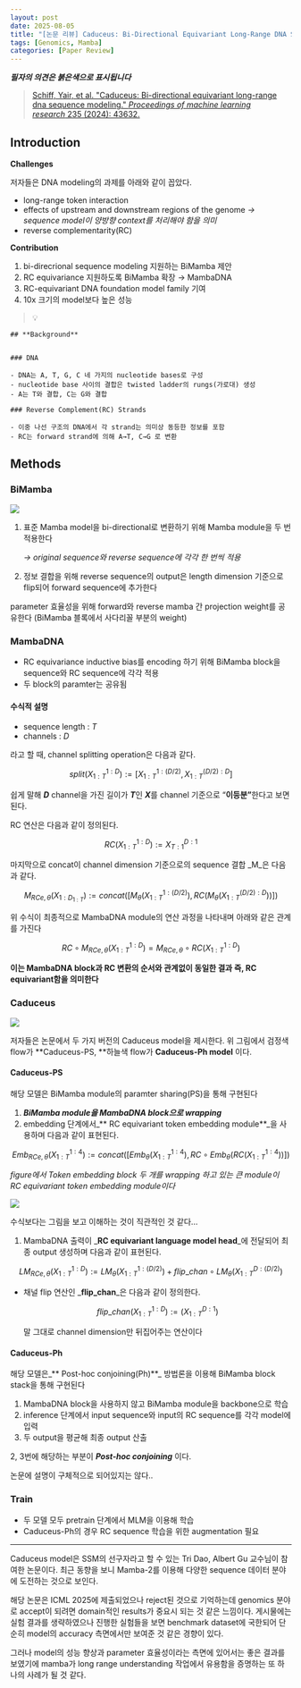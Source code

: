 ```yaml
---
layout: post
date: 2025-08-05
title: "[논문 리뷰] Caduceus: Bi-Directional Equivariant Long-Range DNA Sequence Modeling"
tags: [Genomics, Mamba]
categories: [Paper Review]
---
```


<span class="notion-red">_**필자의 의견은 붉은색으로 표시됩니다**_</span>


> [Schiff, Yair, et al. "Caduceus: Bi-directional equivariant long-range dna sequence modeling." ](https://pmc.ncbi.nlm.nih.gov/articles/PMC12189541/)[_Proceedings of machine learning research_](https://pmc.ncbi.nlm.nih.gov/articles/PMC12189541/)[ 235 (2024): 43632.](https://pmc.ncbi.nlm.nih.gov/articles/PMC12189541/)



## Introduction


**Challenges**


저자들은 DNA modeling의 과제를 아래와 같이 꼽았다.

- long-range token interaction
- effects of upstream and downstream regions of the genome 
_→ sequence model이 양방향 context를 처리해야 함을 의미_
- reverse complementarity(RC)

**Contribution**

1. bi-direcrional sequence modeling 지원하는 BiMamba 제안
1. RC equivariance 지원하도록 BiMamba 확장 → MambaDNA
1. RC-equivariant DNA foundation model family 기여
1. 10x 크기의 model보다 높은 성능

> 💡 


	## **Background**


	### DNA

	- DNA는 A, T, G, C 네 가지의 nucleotide bases로 구성
	- nucleotide base 사이의 결합은 twisted ladder의 rungs(가로대) 생성
	- A는 T와 결합, C는 G와 결합

	### Reverse Complement(RC) Strands

	- 이중 나선 구조의 DNA에서 각 strand는 의미상 동등한 정보를 포함
	- RC는 forward strand에 의해 A→T, C→G 로 변환


## Methods



### BiMamba


![](https://prod-files-secure.s3.us-west-2.amazonaws.com/542b861c-36a8-4051-84e5-8804b6728dba/2c247d59-7815-4980-99f0-8f0d21f445a7/image.png?X-Amz-Algorithm=AWS4-HMAC-SHA256&X-Amz-Content-Sha256=UNSIGNED-PAYLOAD&X-Amz-Credential=ASIAZI2LB466ROMFJBUC%2F20251006%2Fus-west-2%2Fs3%2Faws4_request&X-Amz-Date=20251006T040113Z&X-Amz-Expires=3600&X-Amz-Security-Token=IQoJb3JpZ2luX2VjEOj%2F%2F%2F%2F%2F%2F%2F%2F%2F%2FwEaCXVzLXdlc3QtMiJIMEYCIQCkuE066SD3P0cGGso%2Fmr1g%2BkiDwwbktJMkr6zhjDsbuwIhANPj1%2B4B%2FCd4N2B1K9EP%2FJER4eFTHChgIM9NqXP7aTbJKogECIH%2F%2F%2F%2F%2F%2F%2F%2F%2F%2FwEQABoMNjM3NDIzMTgzODA1Igwu1QkuiAHFH%2F1cc4Iq3AN5r8H%2B0wi1pPE9t4zVVkqxcDyHTLYvFEfi1BMuRB848D4xriZ5EoJ%2FV2en3hhXdXxDYVwnhCoC527VJYA%2FqGGYrLSQH%2BjV1ns%2FFXffXm6b%2BcKDpajpQLW2OgsXsBs55mIZQzHUZbIzxULh4iLKcq2H91%2BYyYdAO%2FzKkH1E5rdNjyXaCuD8YSy6Vag7e71VvuIcQlwHKUaMxXT3fEwOo2XabXJFXPJNL0H2h6tBXGy6YBNgtbXafAEYmkzmzvZzWDCAWvIap7DChvWezBcT%2Fg8ai%2F4SKmFNCeJC%2F6Q9qZsQkh7HMFK%2FxLVg6vYOCwl0QvHdSe%2FllmvkxuNomxIeFNgEpltO%2F3np52vSPDTaF%2BUmkq81FM0XfbV7VidxD%2BU35Hyt1nuhmPA46vLbCU8g%2FzKrPQPNSSygwA%2FNU%2BzWDmPtbj1dmsrOiBMBLgGNT30Dk2RG1KDdfiqPEJgoeqD98gWdBLA5jyeQag44veuEbWBTWnHvhwK4j%2BU0tt8y3drzju1RwWF4aWc6PbAziC3zVznwCMyvnoLytOqhaG4dh3QGb9pSPrrSrxc3HuMFXVvHGafJLzPXwj%2Bkqrbeulm4ojvDWQKV%2BjeuZrUkZuUQ8SvL6zCHP%2FZXaPS0s9lBZDCW%2F4vHBjqkAbm2i0AneJz76wUbSdB0wJNHcjAzgmxXODywYiKPik8WE93GBl%2FMCqfrOGyxja6p2yCG%2BqgHfwJ6AawYPVTeOJR8COsyCwXVVKBCU0J5cW6ZWYTImsqQrMtZ1CfHNqW%2FPnNFYPGf%2F285a0gtg%2BM7dwjo6i8UsGYlD2O4jY4Ajr2bj8he0e5OSGfncPNLeNa7ML1WyL5XMKfr5lIep%2FWytq73cCZE&X-Amz-Signature=49da945853828205f9dad36fd5021be049aca5c757fc1f8ef6e5f53fc39c73f3&X-Amz-SignedHeaders=host&x-amz-checksum-mode=ENABLED&x-id=GetObject)

1. 표준 Mamba model을 bi-directional로 변환하기 위해 Mamba module을 두 번 적용한다

	_→ original sequence와 reverse sequence에 각각 한 번씩 적용_

1. 정보 결합을 위해 reverse sequence의 output은 length dimension 기준으로 flip되어 forward sequence에 추가한다

parameter 효율성을 위해 forward와 reverse mamba 간 projection weight를 공유한다 (BiMamba 블록에서 사다리꼴 부분의 weight)



### MambaDNA

- RC equivariance inductive bias를 encoding 하기 위해 BiMamba block을 sequence와 RC sequence에 각각 적용
- 두 block의 paramter는 공유됨


#### 수식적 설명

- sequence length : _T_
- channels : _D_

라고 할 때,  channel splitting operation은 다음과 같다.


$$
split(X^{1:D}_{1:T}):=[X^{1:(D/2)}_{1:T},X^{(D/2):D}_{1:T}]
$$


<span class="notion-red">쉽게 말해 </span><span class="notion-red">_**D**_</span><span class="notion-red"> channel을 가진 길이가 </span><span class="notion-red">_**T**_</span><span class="notion-red">인 </span><span class="notion-red">_**X**_</span><span class="notion-red">를 channel 기준으로 “</span><span class="notion-red">**이등분”**</span><span class="notion-red">한다고 보면 된다.</span>


RC 연산은 다음과 같이 정의된다.


$$
RC(X^{1:D}_{1:T}):=X^{D:1}_{T:1}
$$


마지막으로 concat이 channel dimension 기준으로의 sequence 결합 _M_은 다음과 같다.


$$
M_{RCe,\theta}(X_{1:D_{1:T}}):=concat([M_{\theta}(X^{1:(D/2)}_{1:T}),RC(M_{\theta}(X^{(D/2):D}_{1:T}))])
$$


위 수식이 최종적으로 MambaDNA module의 연산 과정을 나타내며 아래와 같은 관계를 가진다


$$
RC\circ M_{RCe,\theta}(X^{1:D}_{1:T}) = M_{RCe,\theta} \circ RC(X^{1:D}_{1:T})
$$


**이는 MambaDNA block과 RC 변환의 순서와 관계없이 동일한 결과 즉, RC equivariant함을 의미한다**



### Caduceus


![](https://prod-files-secure.s3.us-west-2.amazonaws.com/542b861c-36a8-4051-84e5-8804b6728dba/f94a60d7-8145-473b-aef9-7c68d3ec604a/image.png?X-Amz-Algorithm=AWS4-HMAC-SHA256&X-Amz-Content-Sha256=UNSIGNED-PAYLOAD&X-Amz-Credential=ASIAZI2LB466ROMFJBUC%2F20251006%2Fus-west-2%2Fs3%2Faws4_request&X-Amz-Date=20251006T040113Z&X-Amz-Expires=3600&X-Amz-Security-Token=IQoJb3JpZ2luX2VjEOj%2F%2F%2F%2F%2F%2F%2F%2F%2F%2FwEaCXVzLXdlc3QtMiJIMEYCIQCkuE066SD3P0cGGso%2Fmr1g%2BkiDwwbktJMkr6zhjDsbuwIhANPj1%2B4B%2FCd4N2B1K9EP%2FJER4eFTHChgIM9NqXP7aTbJKogECIH%2F%2F%2F%2F%2F%2F%2F%2F%2F%2FwEQABoMNjM3NDIzMTgzODA1Igwu1QkuiAHFH%2F1cc4Iq3AN5r8H%2B0wi1pPE9t4zVVkqxcDyHTLYvFEfi1BMuRB848D4xriZ5EoJ%2FV2en3hhXdXxDYVwnhCoC527VJYA%2FqGGYrLSQH%2BjV1ns%2FFXffXm6b%2BcKDpajpQLW2OgsXsBs55mIZQzHUZbIzxULh4iLKcq2H91%2BYyYdAO%2FzKkH1E5rdNjyXaCuD8YSy6Vag7e71VvuIcQlwHKUaMxXT3fEwOo2XabXJFXPJNL0H2h6tBXGy6YBNgtbXafAEYmkzmzvZzWDCAWvIap7DChvWezBcT%2Fg8ai%2F4SKmFNCeJC%2F6Q9qZsQkh7HMFK%2FxLVg6vYOCwl0QvHdSe%2FllmvkxuNomxIeFNgEpltO%2F3np52vSPDTaF%2BUmkq81FM0XfbV7VidxD%2BU35Hyt1nuhmPA46vLbCU8g%2FzKrPQPNSSygwA%2FNU%2BzWDmPtbj1dmsrOiBMBLgGNT30Dk2RG1KDdfiqPEJgoeqD98gWdBLA5jyeQag44veuEbWBTWnHvhwK4j%2BU0tt8y3drzju1RwWF4aWc6PbAziC3zVznwCMyvnoLytOqhaG4dh3QGb9pSPrrSrxc3HuMFXVvHGafJLzPXwj%2Bkqrbeulm4ojvDWQKV%2BjeuZrUkZuUQ8SvL6zCHP%2FZXaPS0s9lBZDCW%2F4vHBjqkAbm2i0AneJz76wUbSdB0wJNHcjAzgmxXODywYiKPik8WE93GBl%2FMCqfrOGyxja6p2yCG%2BqgHfwJ6AawYPVTeOJR8COsyCwXVVKBCU0J5cW6ZWYTImsqQrMtZ1CfHNqW%2FPnNFYPGf%2F285a0gtg%2BM7dwjo6i8UsGYlD2O4jY4Ajr2bj8he0e5OSGfncPNLeNa7ML1WyL5XMKfr5lIep%2FWytq73cCZE&X-Amz-Signature=44613941f741ff539b79b7317b0704f7f60b3655f1eb37d6513abed2aec7d235&X-Amz-SignedHeaders=host&x-amz-checksum-mode=ENABLED&x-id=GetObject)


저자들은 논문에서 두 가지 버전의 Caduceus model을 제시한다. 위 그림에서 검정색 flow가 **Caduceus-PS, **하늘색 flow가 **Caduceus-Ph model** 이다.



#### Caduceus-PS


해당 모델은 BiMamba module의 paramter sharing(PS)을 통해 구현된다

1. _**BiMamba module을 MambaDNA block으로 wrapping**_
1. embedding 단계에서_** RC equivariant token embedding module**_을 사용하며 다음과 같이 표현된다.

$$
Emb_{RCe,\theta}(X^{1:4}_{1:T}):=concat([Emb_{\theta}(X^{1:4}_{1:T}),RC \circ Emb_{\theta}(RC(X^{1:4}_{1:T}))])
$$


_figure에서 Token embedding block 두 개를 wrapping 하고 있는 큰 module이 RC equivariant token embedding module이다_


![](https://prod-files-secure.s3.us-west-2.amazonaws.com/542b861c-36a8-4051-84e5-8804b6728dba/b175e4da-71eb-4e91-8c23-a06dabe673c9/image.png?X-Amz-Algorithm=AWS4-HMAC-SHA256&X-Amz-Content-Sha256=UNSIGNED-PAYLOAD&X-Amz-Credential=ASIAZI2LB466ROMFJBUC%2F20251006%2Fus-west-2%2Fs3%2Faws4_request&X-Amz-Date=20251006T040113Z&X-Amz-Expires=3600&X-Amz-Security-Token=IQoJb3JpZ2luX2VjEOj%2F%2F%2F%2F%2F%2F%2F%2F%2F%2FwEaCXVzLXdlc3QtMiJIMEYCIQCkuE066SD3P0cGGso%2Fmr1g%2BkiDwwbktJMkr6zhjDsbuwIhANPj1%2B4B%2FCd4N2B1K9EP%2FJER4eFTHChgIM9NqXP7aTbJKogECIH%2F%2F%2F%2F%2F%2F%2F%2F%2F%2FwEQABoMNjM3NDIzMTgzODA1Igwu1QkuiAHFH%2F1cc4Iq3AN5r8H%2B0wi1pPE9t4zVVkqxcDyHTLYvFEfi1BMuRB848D4xriZ5EoJ%2FV2en3hhXdXxDYVwnhCoC527VJYA%2FqGGYrLSQH%2BjV1ns%2FFXffXm6b%2BcKDpajpQLW2OgsXsBs55mIZQzHUZbIzxULh4iLKcq2H91%2BYyYdAO%2FzKkH1E5rdNjyXaCuD8YSy6Vag7e71VvuIcQlwHKUaMxXT3fEwOo2XabXJFXPJNL0H2h6tBXGy6YBNgtbXafAEYmkzmzvZzWDCAWvIap7DChvWezBcT%2Fg8ai%2F4SKmFNCeJC%2F6Q9qZsQkh7HMFK%2FxLVg6vYOCwl0QvHdSe%2FllmvkxuNomxIeFNgEpltO%2F3np52vSPDTaF%2BUmkq81FM0XfbV7VidxD%2BU35Hyt1nuhmPA46vLbCU8g%2FzKrPQPNSSygwA%2FNU%2BzWDmPtbj1dmsrOiBMBLgGNT30Dk2RG1KDdfiqPEJgoeqD98gWdBLA5jyeQag44veuEbWBTWnHvhwK4j%2BU0tt8y3drzju1RwWF4aWc6PbAziC3zVznwCMyvnoLytOqhaG4dh3QGb9pSPrrSrxc3HuMFXVvHGafJLzPXwj%2Bkqrbeulm4ojvDWQKV%2BjeuZrUkZuUQ8SvL6zCHP%2FZXaPS0s9lBZDCW%2F4vHBjqkAbm2i0AneJz76wUbSdB0wJNHcjAzgmxXODywYiKPik8WE93GBl%2FMCqfrOGyxja6p2yCG%2BqgHfwJ6AawYPVTeOJR8COsyCwXVVKBCU0J5cW6ZWYTImsqQrMtZ1CfHNqW%2FPnNFYPGf%2F285a0gtg%2BM7dwjo6i8UsGYlD2O4jY4Ajr2bj8he0e5OSGfncPNLeNa7ML1WyL5XMKfr5lIep%2FWytq73cCZE&X-Amz-Signature=1d235c88a303003d499fc6c39619d8a5f77d1d328a056b7522d91f0941221fd7&X-Amz-SignedHeaders=host&x-amz-checksum-mode=ENABLED&x-id=GetObject)


<span class="notion-red">수식보다는 그림을 보고 이해하는 것이 직관적인 것 같다…</span>

1. MambaDNA 출력이 _**RC equivariant language model head**_에 전달되어 최종 output 생성하며 다음과 같이 표현된다.

$$
LM_{RCe,\theta}(X^{1:D}_{1:T}):= LM_{\theta}(X^{1:(D/2)}_{1:T})+flip\_chan\circ LM_{\theta}(X^{D:(D/2)}_{1:T})
$$

- 채널 flip 연산인 _**flip\_chan**_은 다음과 같이 정의한다.

	$$
	flip\_chan(X^{1:D}_{1:T}):=(X^{D:1}_{1:T})
	$$


	말 그대로 channel dimension만 뒤집어주는 연산이다



#### Caduceus-Ph


해당 모델은_** Post-hoc conjoining(Ph)**_ 방법론을 이용해 BiMamba block stack을 통해 구현된다

1. MambaDNA block을 사용하지 않고 BiMamba module을 backbone으로 학습
1. inference 단계에서 input sequence와 input의 RC sequence를 각각 model에 입력
1. 두 output을 평균해 최종 output 산출

2, 3번에 해당하는 부분이 _**Post-hoc conjoining**_ 이다.


<span class="notion-red">논문에 설명이 구체적으로 되어있지는 않다..</span>



### Train

- 두 모델 모두 pretrain 단계에서 MLM을 이용해 학습
- Caduceus-Ph의 경우 RC sequence 학습을 위한 augmentation 필요

---


<span class="notion-red">Caduceus model은 SSM의 선구자라고 할 수 있는 Tri Dao, Albert Gu 교수님이 참여한 논문이다. 최근 동향을 보니 Mamba-2를 이용해 다양한 sequence 데이터 분야에 도전하는 것으로 보인다.</span>


<span class="notion-red">해당 논문은 ICML 2025에 제출되었으나 reject된 것으로 기억하는데 genomics 분야로 accept이 되려면 domain적인 results가 중요시 되는 것 같은 느낌이다. 게시물에는 실험 결과를 생략하였으나 진행한 실험들을 보면 benchmark dataset에 국한되어 단순히 model의 accuracy 측면에서만 보여준 것 같은 경향이 있다.</span>


<span class="notion-red">그러나 model의 성능 향상과 parameter 효율성이라는 측면에 있어서는 좋은 결과를 보였기에 mamba가 long range understanding 작업에서 유용함을 증명하는 또 하나의 사례가 될 것 같다.</span>

